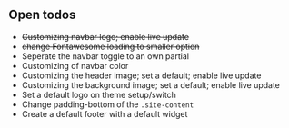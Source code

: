 ## Open todos

* ~~Customizing navbar logo; enable live update~~
* ~~change Fontawesome loading to smaller option~~
* Seperate the navbar toggle to an own partial
* Customizing of navbar color
* Customizing the header image; set a default; enable live update
* Customizing the background image; set a default; enable live update
* Set a default logo on theme setup/switch
* Change padding-bottom of the `.site-content`
* Create a default footer with a default widget